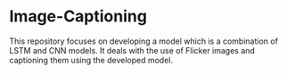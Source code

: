 # Image-Captioning
This repository focuses on developing a model which is a combination of LSTM and CNN models. It deals with the use of Flicker images and captioning them using the developed model.
